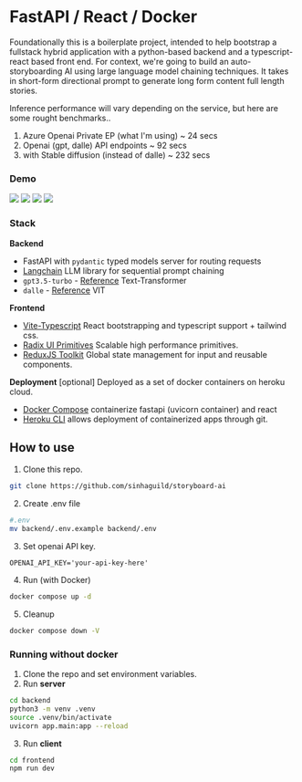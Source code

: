 # FastAPI / React / Docker

Foundationally this is a boilerplate project, intended to help bootstrap a fullstack hybrid application with a python-based backend and a typescript-react based front end. For context, we're going to build an auto-storyboarding AI using large language model chaining techniques. It takes in short-form directional prompt to generate long form content full length stories.

Inference performance will vary depending on the service, but here are some rought benchmarks..

1. Azure Openai Private EP (what I'm using) ~ 24 secs
2. Openai (gpt, dalle) API endpoints ~ 92 secs
3. with Stable diffusion (instead of dalle) ~ 232 secs

### Demo

![](https://videoapi-muybridge.vimeocdn.com/animated-thumbnails/image/738dea17-7d12-4a39-b67e-7f0e8f847113.gif?ClientID=vimeo-core-prod&Date=1682749663&Signature=0bee8f6e478a681079753916f83210d058f3c311)
![](https://videoapi-muybridge.vimeocdn.com/animated-thumbnails/image/8bb75e74-a2cc-43c4-a6c6-ef94d60a4862.gif?ClientID=vimeo-core-prod&Date=1682750062&Signature=c76ef9b8c44b9badd4e826d69d83e2cc31d628cb)
![](https://videoapi-muybridge.vimeocdn.com/animated-thumbnails/image/f095ec18-6aaf-444e-ae63-83982ad596da.gif?ClientID=vimeo-core-prod&Date=1682749973&Signature=4ae580f8b2530fb02c228243591dfc02fc6bacb1)
![](https://videoapi-muybridge.vimeocdn.com/animated-thumbnails/image/53b8fc05-c4c1-4ffb-9aca-aff46057c73d.gif?ClientID=vimeo-core-prod&Date=1682750038&Signature=57100dbe9558f0ace98ee8a1d89109113aabadf1)

### Stack

**Backend**

- FastAPI with `pydantic` typed models
  server for routing requests
- [Langchain](https://python.langchain.com/en/latest/)
  LLM library for sequential prompt chaining
- `gpt3.5-turbo` - [Reference](https://platform.openai.com/docs/api-reference/completions)
  Text-Transformer
- `dalle` - [Reference](https://platform.openai.com/docs/api-reference/images/create-variation)
  VIT

**Frontend**

- [Vite-Typescript](https://github.com/vitejs/vite)
  React bootstrapping and typescript support + tailwind css.
- [Radix UI Primitives](https://github.com/radix-ui/primitives)
  Scalable high performance primitives.
- [ReduxJS Toolkit](https://github.com/reduxjs/redux-toolkit)
  Global state management for input and reusable components.

**Deployment**
[optional] Deployed as a set of docker containers on heroku cloud.

- [Docker Compose](https://github.com/docker/compose)
  containerize fastapi (uvicorn container) and react
- [Heroku CLI](https://github.com/heroku/cli)
  allows deployment of containerized apps through git.

## How to use

1. Clone this repo.

```sh
git clone https://github.com/sinhaguild/storyboard-ai
```

2. Create .env file

```sh
#.env
mv backend/.env.example backend/.env
```

3. Set openai API key.

```
OPENAI_API_KEY='your-api-key-here'
```

4. Run (with Docker)

```sh
docker compose up -d
```

5. Cleanup

```sh
docker compose down -V
```

### Running without docker

1. Clone the repo and set environment variables.
2. Run **server**

```sh
cd backend
python3 -m venv .venv
source .venv/bin/activate
uvicorn app.main:app --reload
```

3. Run **client**

```sh
cd frontend
npm run dev
```
